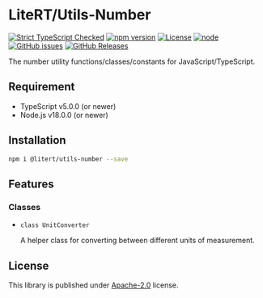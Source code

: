 # LiteRT/Utils-Number

[![Strict TypeScript Checked](https://badgen.net/badge/TS/Strict "Strict TypeScript Checked")](https://www.typescriptlang.org)
[![npm version](https://img.shields.io/npm/v/@litert/utils-number.svg?colorB=brightgreen)](https://www.npmjs.com/package/@litert/utils-number "Stable Version")
[![License](https://img.shields.io/npm/l/@litert/utils-number.svg?maxAge=2592000?style=plastic)](https://github.com/litert/utils/blob/master/LICENSE)
[![node](https://img.shields.io/node/v/@litert/utils-number.svg?colorB=brightgreen)](https://nodejs.org/dist/latest-v8.x/)
[![GitHub issues](https://img.shields.io/github/issues/litert/utils.js.svg)](https://github.com/litert/utils.js/issues)
[![GitHub Releases](https://img.shields.io/github/release/litert/utils.js.svg)](https://github.com/litert/utils.js/releases "Stable Release")

The number utility functions/classes/constants for JavaScript/TypeScript.

## Requirement

- TypeScript v5.0.0 (or newer)
- Node.js v18.0.0 (or newer)

## Installation

```sh
npm i @litert/utils-number --save
```
## Features

### Classes

- `class UnitConverter`

    A helper class for converting between different units of measurement.

## License

This library is published under [Apache-2.0](./LICENSE) license.
